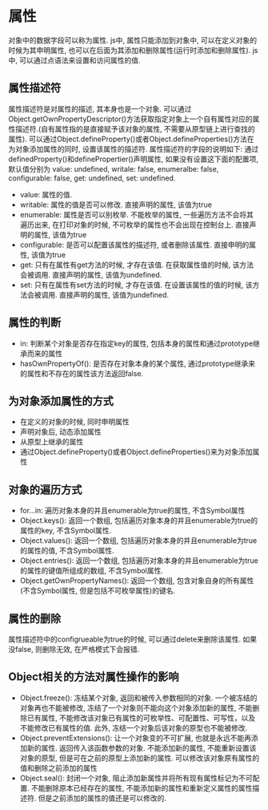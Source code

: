 # 属性

对象中的数据字段可以称为属性. js中, 属性只能添加到对象中, 可以在定义对象的时候为其申明属性, 也可以在后面为其添加和删除属性(运行时添加和删除属性). js中, 可以通过点语法来设置和访问属性的值. 

## 属性描述符

属性描述符是对属性的描述, 其本身也是一个对象. 可以通过Object.getOwnPropertyDescriptor()方法获取指定对象上一个自有属性对应的属性描述符.(自有属性指的是直接赋予该对象的属性, 不需要从原型链上进行查找的属性). 可以通过Object.defineProperty()或者Object.defineProperties()方法在为对象添加属性的同时, 设置该属性的描述符. 属性描述符的字段的说明如下:
通过definedProperty()和definePropertier()声明属性, 如果没有设置这下面的配置项, 默认值分别为 value: undefined, writale: false, enumeralbe: false, configurable: false, get: undefined, set: undefined.
* value: 属性的值. 
* writable: 属性的值是否可以修改. 直接声明的属性, 该值为true
* enumerable: 属性是否可以别枚举. 不能枚举的属性, 一些遍历方法不会将其遍历出来, 在打印对象的时候, 不可枚举的属性也不会出现在控制台上. 直接声明的属性, 该值为true
* configurable: 是否可以配置该属性的描述符, 或者删除该属性. 直接申明的属性, 该值为true
* get: 只有在属性有get方法的时候, 才存在该值. 在获取属性值的时候, 该方法会被调用. 直接声明的属性, 该值为undefined.
* set: 只有在属性有set方法的时候, 才存在该值. 在设置该属性的值的时候, 该方法会被调用. 直接声明的属性, 该值为undefined.

## 属性的判断

* in: 判断某个对象是否存在指定key的属性, 包括本身的属性和通过prototype继承而来的属性
* hasOwnPropertyOf(): 是否存在对象本身的某个属性, 通过prototype继承来的属性和不存在的属性该方法返回false. 

## 为对象添加属性的方式

* 在定义的对象的时候, 同时申明属性
* 声明对象后, 动态添加属性
* 从原型上继承的属性
* 通过Object.defineProperty()或者Object.defineProperties()来为对象添加属性

## 对象的遍历方式

* for...in: 遍历对象本身的并且enumerable为true的属性, 不含Symbol属性
* Object.keys(): 返回一个数组, 包括遍历对象本身的并且enumerable为true的属性的key, 不含Symbol属性.
* Object.values(): 返回一个数组, 包括遍历对象本身的并且enumerable为true的属性的值, 不含Symbol属性.
* Object.entries(): 返回一个数组, 包括遍历对象本身的并且enumerable为true的属性的键值所组成的数组, 不含Symbol属性.
* Object.getOwnPropertyNames(): 返回一个数组, 包含对象自身的所有属性(不含Symbol属性, 但是包括不可枚举属性)的键名.

## 属性的删除

属性描述符中的configrueable为true的时候, 可以通过delete来删除该属性. 如果没false, 则删除无效, 在严格模式下会报错.

## Object相关的方法对属性操作的影响

* Object.freeze(): 冻结某个对象, 返回和被传入参数相同的对象. 一个被冻结的对象再也不能被修改, 冻结了一个对象则不能向这个对象添加新的属性, 不能删除已有属性, 不能修改该对象已有属性的可枚举性、可配置性、可写性，以及不能修改已有属性的值. 此外, 冻结一个对象后该对象的原型也不能被修改. 
* Object.preventExtensions(): 让一个对象变的不可扩展, 也就是永远不能再添加新的属性. 返回传入该函数参数的对象. 不能添加新的属性, 不能重新设置该对象的原型, 但是可在之前的原型上添加新的属性. 可以修改该对象原有属性的值和删除之前添加的属性
* Object.seal(): 封闭一个对象, 阻止添加新属性并将所有现有属性标记为不可配置. 不能删除原本已经存在的属性, 不能添加新的属性和重新定义属性的属性描述符. 但是之前添加的属性的值还是可以修改的.

